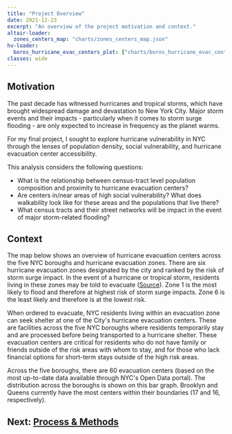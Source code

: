 ```yaml
---
title: "Project Overview"
date: 2021-12-23
excerpt: "An overview of the project motivation and context."
altair-loader:
  zones_centers_map: "charts/zones_centers_map.json"
hv-loader:
  boros_hurricane_evac_centers_plot: ["charts/boros_hurricane_evac_centers_plot.html", "800", "800"] # second argument is the height
classes: wide
---
```

## Motivation
The past decade has witnessed hurricanes and tropical storms, which have brought widespread damage and devastation to New York City. Major storm events and their impacts - particularly when it comes to storm surge flooding - are only expected to increase in frequency as the planet warms. 

For my final project, I sought to explore hurricane vulnerability in NYC through the lenses of population density, social vulnerability, and hurricane evacuation center accessibility.

This analysis considers the following questions:
* What is the relationship between census-tract level population composition and proximity to hurricane
evacuation centers?
* Are centers in/near areas of high social vulnerability? What does walkability look like for these areas and the populations that live there?
* What census tracts and their street networks will be impact in the event of major storm-related flooding?

## Context
The map below shows an overview of hurricane evacuation centers across the five NYC boroughs and hurricane evacuation zones. There are six hurricane evacuation zones designated by the city and ranked by the risk of storm surge impact. In the event of a hurricane or tropical storm, residents living in these zones may be told to evacuate ([Source](https://www1.nyc.gov/assets/em/html/know-your-zone/knowyourzone.html)). Zone 1 is the most likely to flood and therefore at highest risk of storm surge impacts. Zone 6 is the least likely and therefore is at the lowest risk.
<div id="zones_centers_map"></div>

When ordered to evacuate, NYC residents living within an evacuation zone can seek shelter at one of the City's hurricane evacuation centers. These are facilities across the five NYC boroughs where residents temporarily stay and are processed before being transported to a hurricane shelter. These evacuation centers are critical for residents who do not have family or friends outside of the risk areas with whom to stay, and for those who lack financial options for short-term stays outside of the high risk areas. 

Across the five boroughs, there are 60 evacuation centers (based on the most up-to-date data available through NYC's Open Data portal). The distribution across the boroughs is shown on this bar graph. Brooklyn and Queens currently have the most centers within their boundaries (17 and 16, respectively).
<div id="boros_hurricane_evac_centers_plot"></div>

## Next: [Process & Methods](https://jennaepstein.github.io/MUSA550-finalproject/methods/)
